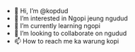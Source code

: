 - 👋 Hi, I’m @kopdud
- 👀 I’m interested in Ngopi jeung ngudud
- 🌱 I’m currently learning ngopi
- 💞️ I’m looking to collaborate on ngudud
- 📫 How to reach me ka warung kopi

<!---
kopdud/kopdud is a ✨ special ✨ repository because its `README.md` (this file) appears on your GitHub profile.
You can click the Preview link to take a look at your changes.
--->
